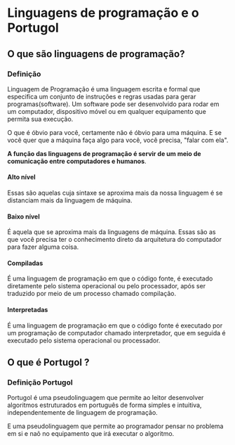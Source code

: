 # Linguagens de programação e o Portugol

## O que são linguagens de programação?

### Definição

Linguagem de Programação é uma linguagem escrita e formal que
especifica um conjunto de instruções e regras usadas para gerar
programas(software). Um software pode ser desenvolvido para rodar em
um computador, dispositivo móvel ou em qualquer equipamento que permita
sua execução.

O que é óbvio para você, certamente não é óbvio para uma máquina. E se
você quer que a máquina faça algo para você, você precisa, "falar com
ela".

**A função das linguagens de programação é servir de um meio de comunicação entre computadores e humanos**.

#### Alto nível

Essas são aquelas cuja sintaxe se aproxima mais da nossa linguagem é se
distanciam mais da linguagem de máquina.

#### Baixo nível

É aquela que se aproxima mais da linguagens de máquina. Essas são as que
você precisa ter o conhecimento direto da arquitetura do computador para
fazer alguma coisa.

#### Compiladas

É uma linguagem de programação em que o código fonte, é executado
diretamente pelo sistema operacional ou pelo processador, após ser
traduzido por meio de um processo chamado compilação.

#### Interpretadas

É uma linguagem de programação em que o código fonte é executado por um
programação de computador chamado interpretador, que em seguida é
executado pelo sistema operacional ou processador.

## O que é Portugol ?

### Definição Portugol

Portugol é uma pseudolinguagem que permite ao leitor desenvolver
algoritmos estruturados em português de forma simples e intuitiva,
independentemente de linguagem de programação.

E uma pseudolinguagem que permite ao programador pensar no problema em
si e naõ no equipamento que irá executar o algoritmo.
